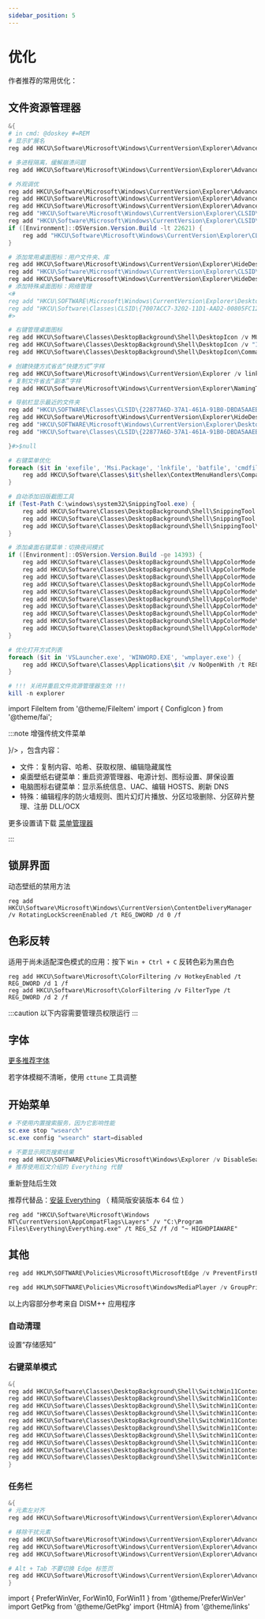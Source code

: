 ```yaml
---
sidebar_position: 5
---
```


# 优化

作者推荐的常用优化：

## 文件资源管理器

```powershell
&{
# in cmd: @doskey #=REM
# 显示扩展名
reg add HKCU\Software\Microsoft\Windows\CurrentVersion\Explorer\Advanced /v HideFileExt /t REG_DWORD /d 0 /f

# 多进程隔离，缓解崩溃问题
reg add HKCU\Software\Microsoft\Windows\CurrentVersion\Explorer\Advanced /v SeparateProcess /t REG_DWORD /d 1 /f

# 外观调优
reg add HKCU\Software\Microsoft\Windows\CurrentVersion\Explorer\Advanced /v AutoCheckSelect /t REG_DWORD /d 1 /f
reg add HKCU\Software\Microsoft\Windows\CurrentVersion\Explorer\Advanced /v LaunchTo /t REG_DWORD /d 1 /f
reg add HKCU\Software\Microsoft\Windows\CurrentVersion\Explorer\Advanced /v UseCompactMode /t REG_DWORD /d 1 /f
reg add "HKCU\Software\Microsoft\Windows\CurrentVersion\Explorer\CLSID\{F02C1A0D-BE21-4350-88B0-7367FC96EF3C}\DefaultIcon" /ve /t REG_SZ /d "shell32.dll,18" /f
reg add "HKCU\Software\Microsoft\Windows\CurrentVersion\Explorer\CLSID\{031E4825-7B94-4DC3-B131-E946B44C8DD5}\DefaultIcon" /ve /t REG_SZ /d "explorer.exe" /f
if ([Environment]::OSVersion.Version.Build -lt 22621) {
    reg add "HKCU\Software\Microsoft\Windows\CurrentVersion\Explorer\CLSID\{679F85CB-0220-4080-B29B-5540CC05AAB6}\DefaultIcon" /ve /t REG_SZ /d "shell32.dll,213" /f
}

# 添加常用桌面图标：用户文件夹、库
reg add HKCU\Software\Microsoft\Windows\CurrentVersion\Explorer\HideDesktopIcons\NewStartPanel /v "{59031A47-3F72-44A7-89C5-5595FE6B30EE}" /t REG_DWORD /d 0 /f
reg add "HKCU\Software\Microsoft\Windows\CurrentVersion\Explorer\CLSID\{59031A47-3F72-44A7-89C5-5595FE6B30EE}" /ve /t REG_SZ /d "用户目录" /f
reg add HKCU\Software\Microsoft\Windows\CurrentVersion\Explorer\HideDesktopIcons\NewStartPanel /v "{031E4825-7B94-4dc3-B131-E946B44C8DD5}" /t REG_DWORD /d 0 /f
# 添加特殊桌面图标：网络管理
<#
reg add "HKCU\SOFTWARE\Microsoft\Windows\CurrentVersion\Explorer\Desktop\NameSpace\{7007ACC7-3202-11D1-AAD2-00805FC1270E}" /f
reg add "HKCU\Software\Classes\CLSID\{7007ACC7-3202-11D1-AAD2-00805FC1270E}\DefaultIcon" /ve /t REG_EXPAND_SZ /d "imageres.dll,114" /f
#>

# 右键管理桌面图标
reg add HKCU\Software\Classes\DesktopBackground\Shell\DesktopIcon /v MUIVerb /t REG_SZ /d "桌面图标设置" /f
reg add HKCU\Software\Classes\DesktopBackground\Shell\DesktopIcon /v "Icon" /t REG_SZ /d desk.cpl,0 /f
reg add HKCU\Software\Classes\DesktopBackground\Shell\DesktopIcon\Command /ve /t REG_SZ /d "control desk.cpl,,0" /f

# 创建快捷方式省去“快捷方式”字样
reg add HKCU\Software\Microsoft\Windows\CurrentVersion\Explorer /v link /t REG_BINARY /d 00000000 /f
# 复制文件省去“副本”字样
reg add HKCU\Software\Microsoft\Windows\CurrentVersion\Explorer\NamingTemplates /v CopyNameTemplate /t REG_SZ /d %s /f

# 导航栏显示最近的文件夹
reg add "HKCU\SOFTWARE\Classes\CLSID\{22877A6D-37A1-461A-91B0-DBDA5AAEBC99}" /v System.IsPinnedToNamespaceTree /t REG_DWORD /d 1 /f
reg add HKCU\Software\Microsoft\Windows\CurrentVersion\Explorer\HideDesktopIcons\NewStartPanel /v "{22877A6D-37A1-461A-91B0-DBDA5AAEBC99}" /t REG_DWORD /d 1 /f
reg add "HKCU\SOFTWARE\Microsoft\Windows\CurrentVersion\Explorer\Desktop\NameSpace\{22877A6D-37A1-461A-91B0-DBDA5AAEBC99}" /f
reg add "HKCU\Software\Classes\CLSID\{22877A6D-37A1-461A-91B0-DBDA5AAEBC99}\DefaultIcon" /ve /t REG_EXPAND_SZ /d "shell32.dll,316" /f

}#>$null

# 右键菜单优化
foreach ($it in 'exefile', 'Msi.Package', 'lnkfile', 'batfile', 'cmdfile') {
    reg add HKCU\Software\Classes\$it\shellex\ContextMenuHandlers\Compatibility /ve /d '""' /f > $null
}

# 自动添加旧版截图工具
if (Test-Path C:\windows\system32\SnippingTool.exe) {
    reg add HKCU\Software\Classes\DesktopBackground\Shell\SnippingTool /v MUIVerb /t REG_SZ /d 截图工具 /f
    reg add HKCU\Software\Classes\DesktopBackground\Shell\SnippingTool /v Icon /t REG_SZ /d "snippingTool.exe,0" /f
    reg add HKCU\Software\Classes\DesktopBackground\Shell\SnippingTool\Command /ve /t REG_SZ /d snippingTool.exe /f
}

# 添加桌面右键菜单：切换夜间模式
if ([Environment]::OSVersion.Version.Build -ge 14393) {
    reg add HKCU\Software\Classes\DesktopBackground\Shell\AppColorMode /v MUIVerb /t REG_SZ /d 夜间模式 /f
    reg add HKCU\Software\Classes\DesktopBackground\Shell\AppColorMode /v SubCommands /t REG_SZ /d '""' /f
    reg add HKCU\Software\Classes\DesktopBackground\Shell\AppColorMode /v Icon /t REG_SZ /d "imageres.dll,96" /f
    reg add HKCU\Software\Classes\DesktopBackground\Shell\AppColorMode /v Position /t REG_SZ /d bottom /f
    reg add HKCU\Software\Classes\DesktopBackground\Shell\AppColorMode\Shell\Item0 /v Icon /t REG_SZ /d "imageres.dll,-5411" /f
    reg add HKCU\Software\Classes\DesktopBackground\Shell\AppColorMode\Shell\Item0 /v MUIVerb /t REG_SZ /d 关闭 /f
    reg add HKCU\Software\Classes\DesktopBackground\Shell\AppColorMode\Shell\Item0\Command /ve /t REG_SZ /d "Reg Add HKCU\SOFTWARE\Microsoft\Windows\CurrentVersion\Themes\Personalize /v AppsUseLightTheme /t REG_DWORD /d 1 /f" /f
    reg add HKCU\Software\Classes\DesktopBackground\Shell\AppColorMode\Shell\Item1 /v MUIVerb /t REG_SZ /d 激活 /f
    reg add HKCU\Software\Classes\DesktopBackground\Shell\AppColorMode\Shell\Item1 /v Icon /t REG_SZ /d "imageres.dll,-5412" /f
    reg add HKCU\Software\Classes\DesktopBackground\Shell\AppColorMode\Shell\Item1\Command /ve /t REG_SZ /d "Reg Add HKCU\SOFTWARE\Microsoft\Windows\CurrentVersion\Themes\Personalize /v AppsUseLightTheme /t REG_DWORD /d 0 /f" /f
}

# 优化打开方式列表
foreach ($it in 'VSLauncher.exe', 'WINWORD.EXE', 'wmplayer.exe') {
    reg add HKCU\Software\Classes\Applications\$it /v NoOpenWith /t REG_SZ /d '""' /f > $null
}

# !!! 关闭并重启文件资源管理器生效 !!!
kill -n explorer
```

import FileItem from '@theme/FileItem'
import { ConfigIcon } from '@theme/fai';

:::note 增强传统文件菜单

<p>
    <FileItem button name='bettermenu.reg' path="/config/win/bettermenu.reg" icon={<ConfigIcon />}/>
    ，包含内容：
</p>

- 文件：复制内容、哈希、获取权限、编辑隐藏属性
- 桌面壁纸右键菜单：重启资源管理器、电源计划、图标设置、屏保设置
- 电脑图标右键菜单：显示系统信息、UAC、编辑 HOSTS、刷新 DNS
- 特殊：编辑程序的防火墙规则、图片幻灯片播放、分区垃圾删除、分区碎片整理、注册 DLL/OCX

更多设置请下载 [菜单管理器](https://gitee.com/BluePointLilac/ContextMenuManager)

:::

## 锁屏界面

动态壁纸的禁用方法

    reg add HKCU\Software\Microsoft\Windows\CurrentVersion\ContentDeliveryManager /v RotatingLockScreenEnabled /t REG_DWORD /d 0 /f

## 色彩反转

适用于尚未适配深色模式的应用：按下 `Win + Ctrl + C` 反转色彩为黑白色

```
reg add HKCU\Software\Microsoft\ColorFiltering /v HotkeyEnabled /t REG_DWORD /d 1 /f
reg add HKCU\Software\Microsoft\ColorFiltering /v FilterType /t REG_DWORD /d 2 /f

```

:::caution 以下内容需要管理员权限运行
:::

## 字体

<p><a href="/docs/devenv/font" target="_blank">更多推荐字体</a></p>

若字体模糊不清晰，使用 `cttune` 工具调整

## 开始菜单

```powershell
# 不使用内置搜索服务，因为它影响性能
sc.exe stop "wsearch"
sc.exe config "wsearch" start=disabled

# 不要显示网页搜索结果
reg add HKCU\SOFTWARE\Policies\Microsoft\Windows\Explorer /v DisableSearchBoxSuggestions /t REG_DWORD /f /d 1
# 推荐使用后文介绍的 Everything 代替

```

重新登陆后生效

推荐代替品：[安装 Everything](https://www.voidtools.com/zh-cn/downloads/#:~:text=%E4%B8%8B%E8%BD%BD%E7%B2%BE%E7%AE%80%E7%89%88%E5%AE%89%E8%A3%85%E7%89%88%E6%9C%AC%2064%20%E4%BD%8D)
（ 精简版安装版本 64 位 ）

<GetPkg winget="voidtools.Everything.Lite" choco="everything" />

    reg add "HKCU\Software\Microsoft\Windows NT\CurrentVersion\AppCompatFlags\Layers" /v "C:\Program Files\Everything\Everything.exe" /t REG_SZ /f /d "~ HIGHDPIAWARE"

## 其他

<!--
 <details><summary>隐藏图标右上角压缩标记的蓝色双箭头</summary>

```powershell
reg add "HKLM\SOFTWARE\Microsoft\Windows\CurrentVersion\Explorer\Shell Icons" /v 179 /d "imageres.dll,197" /t reg_sz /f
taskkill /f /im explorer.exe
cmd /c del "%LOCALAPPDATA%\iconcache.db" /s /q
cmd /c del "%LOCALAPPDATA%\Microsoft\Windows\Explorer\iconcache_*.db" /s /q
start explorer

```

</details>
-->

```powershell
reg add HKLM\SOFTWARE\Policies\Microsoft\MicrosoftEdge /v PreventFirstRunPage /t REG_DWORD /d 0 /f

reg add HKLM\SOFTWARE\Policies\Microsoft\WindowsMediaPlayer /v GroupPrivacyAcceptance /t REG_DWORD /d 1 /f

```

以上内容部分参考来自 DISM++ 应用程序

 <PreferWinVer win10 win11 >
<ForWin10>

<h3>自动清理</h3>

设置<HtmlA href="ms-settings:storagepolicies">“存储感知”</HtmlA>

</ForWin10>
<ForWin11>

<h3>右键菜单模式</h3>

```powershell
&{
reg add HKCU\Software\Classes\DesktopBackground\Shell\SwitchWin11ContextMenu /v MUIVerb /t REG_SZ /d 右键菜单样式 /f
reg add HKCU\Software\Classes\DesktopBackground\Shell\SwitchWin11ContextMenu /v SubCommands /t REG_SZ /d '""' /f
reg add HKCU\Software\Classes\DesktopBackground\Shell\SwitchWin11ContextMenu /v Icon /t REG_SZ /d "imageres.dll,310" /f
reg add HKCU\Software\Classes\DesktopBackground\Shell\SwitchWin11ContextMenu /v Position /t REG_SZ /d bottom /f
reg add HKCU\Software\Classes\DesktopBackground\Shell\SwitchWin11ContextMenu\Shell\Item0 /v Icon /t REG_SZ /d "shell32.dll,39" /f
reg add HKCU\Software\Classes\DesktopBackground\Shell\SwitchWin11ContextMenu\Shell\Item0 /v MUIVerb /t REG_SZ /d '新版（ 重启文件资源管理器 ）' /f
reg add HKCU\Software\Classes\DesktopBackground\Shell\SwitchWin11ContextMenu\Shell\Item0\Command /ve /t REG_SZ /d '"mshta vbscript:createobject(\"shell.application\").shellexecute(\"cmd.exe\",\"/c reg delete HKCU\Software\Classes\CLSID\{86ca1aa0-34aa-4e8b-a509-50c905bae2a2} /f & powershell -c kill -n explorer\",\"\",\"open\",0)(close)"' /f
reg add HKCU\Software\Classes\DesktopBackground\Shell\SwitchWin11ContextMenu\Shell\Item1 /v MUIVerb /t REG_SZ /d '旧版（ 重启文件资源管理器 ）' /f
reg add HKCU\Software\Classes\DesktopBackground\Shell\SwitchWin11ContextMenu\Shell\Item1 /v Icon /t REG_SZ /d "explorer.exe,15" /f
reg add HKCU\Software\Classes\DesktopBackground\Shell\SwitchWin11ContextMenu\Shell\Item1\Command /ve /t REG_SZ /d '"mshta vbscript:createobject(\"shell.application\").shellexecute(\"cmd.exe\",\"/c reg add HKCU\Software\Classes\CLSID\{86ca1aa0-34aa-4e8b-a509-50c905bae2a2}\InprocServer32 /f /ve & powershell -c kill -n explorer\",\"\",\"open\",0)(close)"' /f
}
```

<h3>任务栏</h3>

```powershell
&{
# 元素左对齐
reg add HKCU\Software\Microsoft\Windows\CurrentVersion\Explorer\Advanced /v TaskbarAl /t REG_DWORD /d 0 /f

# 移除干扰元素
reg add HKCU\Software\Microsoft\Windows\CurrentVersion\Explorer\Advanced /v TaskbarDa /t REG_DWORD /d 0 /f
reg add HKCU\Software\Microsoft\Windows\CurrentVersion\Explorer\Advanced /v TaskbarMn /t REG_DWORD /d 0 /f
reg add HKCU\Software\Microsoft\Windows\CurrentVersion\Explorer\Advanced /v MMTaskbarMode /t REG_DWORD /d 2 /f

# Alt + Tab 不要切换 Edge 标签页
reg add HKCU\Software\Microsoft\Windows\CurrentVersion\Explorer\Advanced /v MultiTaskingAltTabFilter /t REG_DWORD /d 3 /f
}
```

</ForWin11>
</PreferWinVer>

import {
PreferWinVer,
ForWin10,
ForWin11
} from '@theme/PreferWinVer'
import GetPkg from '@theme/GetPkg'
import {HtmlA} from '@theme/links'
